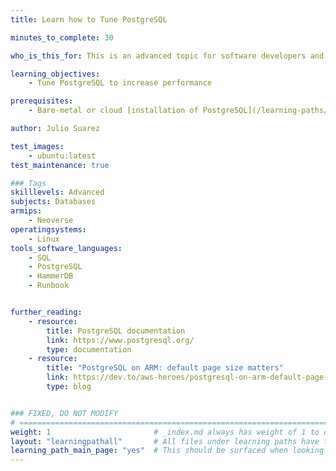 ```yaml
---
title: Learn how to Tune PostgreSQL

minutes_to_complete: 30

who_is_this_for: This is an advanced topic for software developers and DevOps professionals interested in optimizing PostgreSQL performance.

learning_objectives:
    - Tune PostgreSQL to increase performance

prerequisites:
    - Bare-metal or cloud [installation of PostgreSQL](/learning-paths//servers-and-cloud-computing/postgresql)

author: Julio Suarez

test_images:
    - ubuntu:latest
test_maintenance: true

### Tags
skilllevels: Advanced
subjects: Databases
armips:
    - Neoverse
operatingsystems:
    - Linux
tools_software_languages:
    - SQL
    - PostgreSQL
    - HammerDB
    - Runbook


further_reading:
    - resource:
        title: PostgreSQL documentation
        link: https://www.postgresql.org/
        type: documentation
    - resource:
        title: "PostgreSQL on ARM: default page size matters"
        link: https://dev.to/aws-heroes/postgresql-on-arm-default-page-size-matters-2n7a
        type: blog


### FIXED, DO NOT MODIFY
# ================================================================================
weight: 1                       # _index.md always has weight of 1 to order correctly
layout: "learningpathall"       # All files under learning paths have this same wrapper
learning_path_main_page: "yes"  # This should be surfaced when looking for related content. Only set for _index.md of learning path content.
---
```

